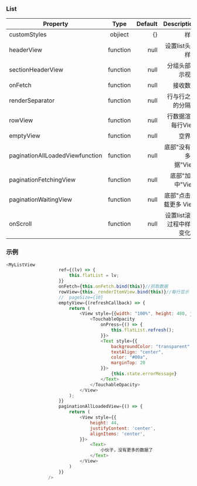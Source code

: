 ### List
| Property        | Type           | Default | Description |
| ------------- |:-------------:| -----:|----:|
|customStyles     |objiect|{} |样式|
| headerView| function      |null|设置list头部样式|
| sectionHeaderView| function      |null|分组头部显示视图|
| onFetch| function      |null| 接收数据|
| renderSeparator|   function    |null|行与行之间的分隔线
| rowView| function      |null|行数据渲染每行View|
| emptyView| function      |null|空界面|
| paginationAllLoadedViewfunction      |function| null|底部"没有更多数据"View|
| paginationFetchingView| function      |null| 底部"加载中"View|
| paginationWaitingView| function      |null|底部"点击加载更多 View|
| onScroll| function      |null|设置list滚动过程中样式变化等|

### 示例
```javascript
<MyListView
                    ref={(lv) => {
                        this.flatList = lv;
                    }}
                    onFetch={this.onFetch.bind(this)}//抓取数据
                    rowView={this._renderItemView.bind(this)}//每行显示
                    //  pageSize={10}
                    emptyView={(refreshCallback) => {
                        return (
                            <View style={{width: "100%", height: 480, justifyContent: "center"}}>
                                <TouchableOpacity
                                    onPress={() => {
                                        this.flatList.refresh();
                                    }}>
                                    <Text style={{
                                        backgroundColor: "transparent",
                                        textAlign: "center",
                                        color: "#00a",
                                        marginTop: 20
                                    }}>
                                        {this.state.errorMessage}
                                    </Text>
                                </TouchableOpacity>
                            </View>
                        );
                    }}
                    paginationAllLoadedView={() => {
                        return (
                            <View style={{
                                height: 44,
                                justifyContent: 'center',
                                alignItems: 'center',
                            }}>
                                <Text>
                                    小伙子，没有更多的数据了
                                </Text>
                            </View>
                        )
                    }}
                />
```
